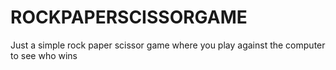 ﻿# ROCKPAPERSCISSORGAME
Just a simple rock paper scissor game where you play against the computer to see who wins 

